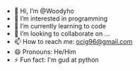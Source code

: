 - 👋 Hi, I’m @Woodyho
- 👀 I’m interested in programming
- 🌱 I’m currently learning to code
- 💞️ I’m looking to collaborate on ...
- 📫 How to reach me: ocig96@gmail.com
- 😄 Pronouns: He/Him
- ⚡ Fun fact: I'm gud at python

<!---
Woodyho/Woodyho is a ✨ special ✨ repository because its `README.md` (this file) appears on your GitHub profile.
You can click the Preview link to take a look at your changes.
--->
